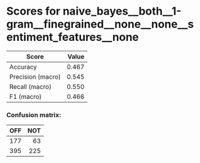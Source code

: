 # Scores for naive_bayes__both__1-gram__finegrained__none__none__sentiment_features__none
|      Score      |Value|
|-----------------|----:|
|Accuracy         |0.467|
|Precision (macro)|0.545|
|Recall (macro)   |0.550|
|F1 (macro)       |0.466|

### Confusion matrix:
|OFF|NOT|
|--:|--:|
|177| 63|
|395|225|
